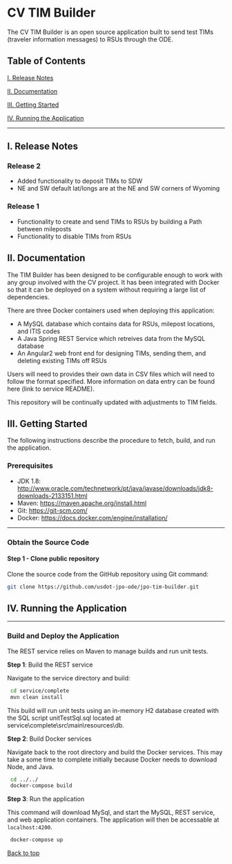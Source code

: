 # CV TIM Builder
The CV TIM Builder is an open source application built to send test TIMs (traveler information messages) to RSUs through the ODE. 

<a name="toc"/>

## Table of Contents 

[I. Release Notes](#release-notes) 

[II. Documentation](#documentation) 

[III. Getting Started](#getting-started) 

[IV. Running the Application](#running) 

--- 

<a name="release-notes"/>
 
## I. Release Notes

### Release 2
- Added functionality to deposit TIMs to SDW
- NE and SW default lat/longs are at the NE and SW corners of Wyoming

### Release 1
- Functionality to create and send TIMs to RSUs by building a Path between mileposts
- Functionality to disable TIMs from RSUs

<a name="documentation"/>

## II. Documentation
The TIM Builder has been designed to be configurable enough to work with any group involved with the CV project. It has been integrated with Docker so that it can be deployed on a system without requiring a large list of dependencies. 

There are three Docker containers used when deploying this application:

* A MySQL database which contains data for RSUs, milepost locations, and ITIS codes 
* A Java Spring REST Service which retreives data from the MySQL database
* An Angular2 web front end for designing TIMs, sending them, and deleting existing TIMs off RSUs

Users will need to provides their own data in CSV files which will need to follow the format specified. More information on data entry can be found here (link to service README).  

This repository will be continually updated with adjustments to TIM fields.

## III. Getting Started

The following instructions describe the procedure to fetch, build, and run the application. 

### Prerequisites
* JDK 1.8: http://www.oracle.com/technetwork/pt/java/javase/downloads/jdk8-downloads-2133151.html
* Maven: https://maven.apache.org/install.html
* Git: https://git-scm.com/
* Docker: https://docs.docker.com/engine/installation/

---
### Obtain the Source Code

#### Step 1 - Clone public repository

Clone the source code from the GitHub repository using Git command:

```bash
git clone https://github.com/usdot-jpo-ode/jpo-tim-builder.git
```

## IV. Running the Application
---
### Build and Deploy the Application

The REST service relies on Maven to manage builds and run unit tests.

**Step 1**: Build the REST service

Navigate to the service directory and build:

```bash
 cd service/complete
 mvn clean install
```
This build will run unit tests using an in-memory H2 database created with the SQL script unitTestSql.sql located at service\complete\src\main\resources\db. 

**Step 2**: Build Docker services 

Navigate back to the root directory and build the Docker services. This may take a some time to complete initially because Docker needs to download Node, and Java. 

```bash
 cd ../../
 docker-compose build
```

**Step 3**: Run the application

This command will download MySql, and start the MySQL, REST service, and web application containers. The application will then be accessable at  `localhost:4200`. 

```bash
 docker-compose up
```

[Back to top](#toc)
